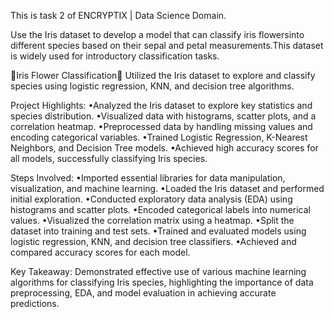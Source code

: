 This is task 2 of ENCRYPTIX | Data Science Domain.

Use the Iris dataset to develop a model that can classify iris flowersinto different species based on their sepal and petal measurements.This dataset is widely used for introductory classification tasks.

 🌻Iris Flower Classification🌺 
Utilized the Iris dataset to explore and classify species using logistic regression, KNN, and decision tree algorithms.

Project Highlights:
•Analyzed the Iris dataset to explore key statistics and species distribution.
•Visualized data with histograms, scatter plots, and a correlation heatmap.
•Preprocessed data by handling missing values and encoding categorical variables.
•Trained Logistic Regression, K-Nearest Neighbors, and Decision Tree models.
•Achieved high accuracy scores for all models, successfully classifying Iris species.

Steps Involved:
•Imported essential libraries for data manipulation, visualization, and machine learning.
•Loaded the Iris dataset and performed initial exploration.
•Conducted exploratory data analysis (EDA) using histograms and scatter plots.
•Encoded categorical labels into numerical values.
•Visualized the correlation matrix using a heatmap.
•Split the dataset into training and test sets.
•Trained and evaluated models using logistic regression, KNN, and decision tree classifiers.
•Achieved and compared accuracy scores for each model.

Key Takeaway:
Demonstrated effective use of various machine learning algorithms for classifying Iris species, highlighting the importance of data preprocessing, EDA, and model evaluation in achieving accurate predictions.
